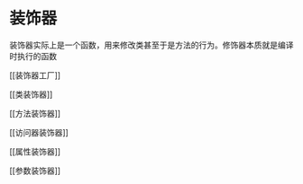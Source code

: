 # 装饰器

装饰器实际上是一个函数，用来修改类甚至于是方法的行为。修饰器本质就是编译时执行的函数

[[装饰器工厂]]

[[类装饰器]]

[[方法装饰器]]

[[访问器装饰器]]

[[属性装饰器]]

[[参数装饰器]]
